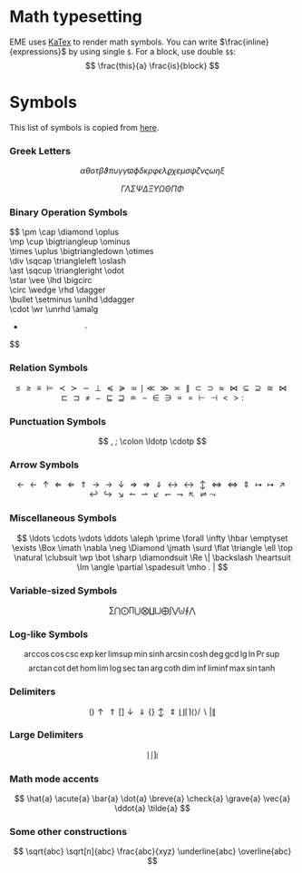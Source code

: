 # Math typesetting

EME uses [KaTex](https://khan.github.io/KaTeX/) to render math symbols.
You can write $\frac{inline}{expressions}$ by using single `$`.
For a block, use double `$$`:
$$
\frac{this}{a} \frac{is}{block}
$$

# Symbols

This list of symbols is copied from [here](http://web.ift.uib.no/Teori/KURS/WRK/TeX/symALL.html).

### Greek Letters

$$
\alpha               \theta               o                  \tau          
\beta                \vartheta           \pi                 \upsilon      
\gamma               \gamma              \varpi              \phi          
\delta               \kappa              \rho                \varphi       
\epsilon             \lambda             \varrho             \chi          
\varepsilon          \mu                 \sigma              \psi          
\zeta                \nu                 \varsigma           \omega        
\eta                 \xi
$$

$$
\Gamma               \Lambda             \Sigma              \Psi          
\Delta               \Xi                 \Upsilon            \Omega        
\Theta               \Pi                 \Phi
$$

### Binary Operation Symbols

$$
\pm                  \cap                \diamond                    \oplus      
\mp                  \cup                \bigtriangleup              \ominus     
\times               \uplus              \bigtriangledown            \otimes     
\div                 \sqcap              \triangleleft               \oslash     
\ast                 \sqcup              \triangleright              \odot       
\star                \vee                \lhd                        \bigcirc    
\circ                \wedge              \rhd                        \dagger     
\bullet              \setminus           \unlhd                      \ddagger    
\cdot                \wr                 \unrhd                      \amalg      
+                    -
$$

### Relation Symbols

$$
\leq                 \geq                \equiv              \models       
\prec                \succ               \sim                \perp         
\preceq              \succeq             \simeq              \mid          
\ll                  \gg                 \asymp              \parallel     
\subset              \supset             \approx             \bowtie       
\subseteq            \supseteq           \cong               \Join     
\sqsubset            \sqsupset           \neq                \smile        
\sqsubseteq          \sqsupseteq         \doteq              \frown        
\in                  \ni                 \propto             =             
\vdash               \dashv              <                   >             
:
$$

### Punctuation Symbols

$$
,            ;           \colon              \ldotp              \cdotp
$$

### Arrow Symbols

$$
\leftarrow                   \longleftarrow              \uparrow      
\Leftarrow                   \Longleftarrow              \Uparrow      
\rightarrow                  \longrightarrow             \downarrow    
\Rightarrow                  \Longrightarrow             \Downarrow    
\leftrightarrow              \longleftrightarrow         \updownarrow  
\Leftrightarrow              \Longleftrightarrow         \Updownarrow  
\mapsto                      \longmapsto                 \nearrow      
\hookleftarrow               \hookrightarrow             \searrow      
\leftharpoonup               \rightharpoonup             \swarrow      
\leftharpoondown             \rightharpoondown           \nwarrow      
\rightleftharpoons           \leadsto
$$

### Miscellaneous Symbols

$$
\ldots               \cdots              \vdots              \ddots        
\aleph               \prime              \forall             \infty        
\hbar                \emptyset           \exists             \Box      
\imath               \nabla              \neg                \Diamond  
\jmath               \surd               \flat               \triangle     
\ell                 \top                \natural            \clubsuit     
\wp                  \bot                \sharp              \diamondsuit  
\Re                  \|                  \backslash          \heartsuit    
\Im                  \angle              \partial            \spadesuit    
\mho                 .                   |
$$

### Variable-sized Symbols

$$
\sum                 \bigcap             \bigodot      
\prod                \bigcup             \bigotimes    
\coprod              \bigsqcup           \bigoplus     
\int                 \bigvee             \biguplus     
\oint                \bigwedge
$$

### Log-like Symbols

$$
\arccos     \cos       \csc      \exp      \ker         \limsup      \min      \sinh  
\arcsin     \cosh      \deg      \gcd      \lg          \ln	      \Pr       \sup
$$
$$
\arctan     \cot       \det      \hom      \lim         \log	      \sec      \tan   
\arg        \coth      \dim      \inf      \liminf      \max	      \sin      \tanh
$$

### Delimiters

$$
(                    )                   \uparrow            \Uparrow      
[                    ]                   \downarrow          \Downarrow    
\{                   \}                  \updownarrow        \Updownarrow  
\lfloor              \rfloor             \lceil              \rceil        
\langle              \rangle             /                   \backslash    
|                    \|
$$

### Large Delimiters

$$
\rmoustache        \lmoustache         \rgroup            \lgroup 
$$

### Math mode accents

$$
\hat{a}            \acute{a}         \bar{a}           \dot{a}           \breve{a} 
\check{a}          \grave{a}         \vec{a}           \ddot{a}          \tilde{a}
$$

### Some other constructions

$$
\sqrt{abc}         \sqrt[n]{abc}     \frac{abc}{xyz}   \underline{abc}   \overline{abc}  
$$